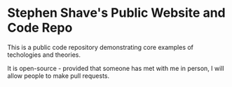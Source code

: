 # Stephen Shave's Public Website and Code Repo

This is a public code repository demonstrating core examples of techologies and theories.

It is open-source - provided that someone has met with me in person, I will allow people to make pull requests.
